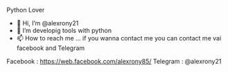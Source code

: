 
Python Lover

- 👋 Hi, I’m @alexrony21
- 👀 I’m developig tools with python
- 📫 How to reach me ...
if you wanna contact me you can contact me vai facebook and Telegram 

Facebook : https://web.facebook.com/alexrony85/
Telegram : @alexrony21
<!---
alexrony21/alexrony21 is a ✨ special ✨ repository because its `README.md` (this file) appears on your GitHub profile.
You can click the Preview link to take a look at your changes.
--->
